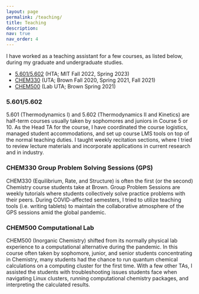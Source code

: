```yaml
---
layout: page
permalink: /teaching/
title: Teaching
description: 
nav: true
nav_order: 4
---
```


I have worked as a teaching assistant for a few courses, as listed below, during my graduate and undergraduate studies.
- [5.601/5.602](http://student.mit.edu/catalog/m5b.html#5.601) (HTA; MIT Fall 2022, Spring 2023)
- [CHEM330](https://cab.brown.edu/?subj=CHEM&term=999999?kw=CHEM0330) (UTA; Brown Fall 2020, Spring 2021, Fall 2021)
- [CHEM500](https://cab.brown.edu/?subj=CHEM&term=999999?kw=CHEM0500) (Lab UTA; Brown Spring 2021)

### 5.601/5.602

5.601 (Thermodynamics I) and 5.602 (Thermodynamics II and Kinetics) are half-term courses usually taken by sophomores and juniors in Course 5 or 10. As the Head TA for the course, I have coordinated the course logistics, managed student accommodations, and set up course LMS tools on top of the normal teaching duties. I taught weekly recitation sections, where I tried to review lecture materials and incorporate applications in current research and in industry.


### CHEM330 Group Problem Solving Sessions (GPS)

CHEM330 (Equilibrium, Rate, and Structure) is often the first (or the second) Chemistry course students take at Brown. Group Problem Sessions are weekly tutorials where students collectively solve practice problems with their peers. During COVID-affected semesters, I tried to utilize teaching tools (i.e. writing tablets) to maintain the collaborative atmosphere of the GPS sessions amid the global pandemic.


### CHEM500 Computational Lab

CHEM500 (Inorganic Chemistry) shifted from its normally physical lab experience to a computational alternative during the pandemic. In this course often taken by sophomore, junior, and senior students concentrating in Chemistry, many students had the chance to run quantum chemical calculations on a computing cluster for the first time. With a few other TAs, I assisted the students with troubleshooting issues students face when navigating Linux clusters, running computational chemistry packages, and interpreting the calculated results.



